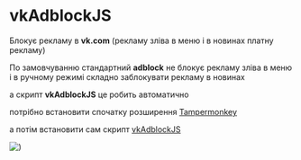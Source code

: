 # vkAdblockJS
Блокує рекламу в <b>vk.com</b> (рекламу зліва в меню  і в новинах платну рекламу)

По замовчуванню стандартний <b>adbloсk</b> не блокує рекламу зліва в меню і в ручному режимі складно заблокувати рекламу в новинах

а скрипт <b>vkAdblockJS</b> це робить автоматично

потрібно встановити спочатку  розширення [Tampermonkey](https://chrome.google.com/webstore/detail/tampermonkey/dhdgffkkebhmkfjojejmpbldmpobfkfo?hl=uk) 

а потім встановити сам скрипт [vkAdblockJS](https://greasyfork.org/uk/scripts/29651-vkadblockjs)  


![)](https://s8.hostingkartinok.com/uploads/images/2017/05/f508d754402a642383e8bf91ce15726c.jpg)





